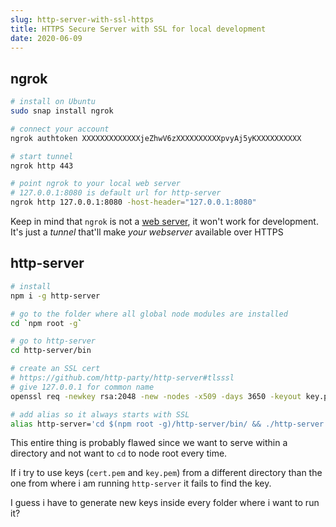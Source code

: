 ```yaml
---
slug: http-server-with-ssl-https
title: HTTPS Secure Server with SSL for local development
date: 2020-06-09
---
```


## ngrok

```bash
# install on Ubuntu
sudo snap install ngrok

# connect your account
ngrok authtoken XXXXXXXXXXXXXjeZhwV6zXXXXXXXXXXpvyAj5yKXXXXXXXXXX

# start tunnel
ngrok http 443

# point ngrok to your local web server
# 127.0.0.1:8080 is default url for http-server
ngrok http 127.0.0.1:8080 -host-header="127.0.0.1:8080"
```

Keep in mind that `ngrok` is not a [web server](https://stackoverflow.com/a/41177042), it won't work for development. It's just a _tunnel_ that'll make _your webserver_ available over HTTPS

## http-server

```bash
# install
npm i -g http-server

# go to the folder where all global node modules are installed
cd `npm root -g`

# go to http-server
cd http-server/bin

# create an SSL cert
# https://github.com/http-party/http-server#tlsssl
# give 127.0.0.1 for common name
openssl req -newkey rsa:2048 -new -nodes -x509 -days 3650 -keyout key.pem -out cert.pem

# add alias so it always starts with SSL
alias http-server='cd $(npm root -g)/http-server/bin/ && ./http-server -S -C cert.pem'
```

This entire thing is probably flawed since we want to serve within a directory and not want to `cd` to node root every time.

If i try to use keys (`cert.pem` and `key.pem`) from a different directory than the one from where i am running `http-server` it fails to find the key.

I guess i have to generate new keys inside every folder where i want to run it?
